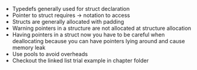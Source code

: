 - Typedefs generally used for struct declaration
- Pointer to struct requires -> notation to access
- Structs are generally allocated with padding
- Warning pointers in a structure are not allocated at structure allocation
- Having pointers in a struct now you have to be careful when deallocating
because you can have pointers lying around and cause memory leak
- Use pools to avoid overheads
- Checkout the linked list trial example in chapter folder